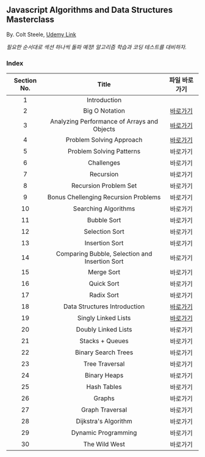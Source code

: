 ## Javascript Algorithms and Data Structures Masterclass

By. Colt Steele, [Udemy Link](https://www.udemy.com/course/js-algorithms-and-data-structures-masterclass/)

<em>필요한 순서대로 섹션 하나씩 돌파 예정! 알고리즘 학습과 코딩 테스트를 대비하자.</em>

### Index

| Section No. |                     Title                      |                                                         파일 바로가기                                                          |
| :---------: | :--------------------------------------------: | :----------------------------------------------------------------------------------------------------------------------------: |
|      1      |                  Introduction                  |                                                                                                                                |
|      2      |                 Big O Notation                 |                  [바로가기](https://github.com/alsrlqor1007/algorithm/blob/main/udemy/Big%20O%20Notation.md)                   |
|      3      |  Analyzing Performance of Arrays and Objects   | [바로가기](https://github.com/alsrlqor1007/algorithm/blob/main/udemy/Analyzing%20Performance%20of%20Arrays%20and%20Objects.md) |
|      4      |            Problem Solving Approach            |             [바로가기](https://github.com/alsrlqor1007/algorithm/blob/main/udemy/Problem%20Solving%20Approach.md)              |
|      5      |            Problem Solving Patterns            |                                                            바로가기                                                            |
|      6      |                   Challenges                   |                                                            바로가기                                                            |
|      7      |                   Recursion                    |                                                            바로가기                                                            |
|      8      |             Recursion Problem Set              |                                                            바로가기                                                            |
|      9      |      Bonus Chellenging Recursion Problems      |                                                            바로가기                                                            |
|     10      |              Searching Algorithms              |                                                            바로가기                                                            |
|     11      |                  Bubble Sort                   |                                                            바로가기                                                            |
|     12      |                 Selection Sort                 |                                                            바로가기                                                            |
|     13      |                 Insertion Sort                 |                                                            바로가기                                                            |
|     14      | Comparing Bubble, Selection and Insertion Sort |                                                            바로가기                                                            |
|     15      |                   Merge Sort                   |                                                            바로가기                                                            |
|     16      |                   Quick Sort                   |                                                            바로가기                                                            |
|     17      |                   Radix Sort                   |                                                            바로가기                                                            |
|     18      |          Data Structures Introduction          |           [바로가기](https://github.com/alsrlqor1007/algorithm/blob/main/udemy/Data%20Structures%20Introduction.md)            |
|     19      |              Singly Linked Lists               |                [바로가기](https://github.com/alsrlqor1007/algorithm/blob/main/udemy/Singly%20Linked%20Lists.md)                |
|     20      |              Doubly Linked Lists               |                                                            바로가기                                                            |
|     21      |                Stacks + Queues                 |                                                            바로가기                                                            |
|     22      |              Binary Search Trees               |                                                            바로가기                                                            |
|     23      |                 Tree Traversal                 |                                                            바로가기                                                            |
|     24      |                  Binary Heaps                  |                                                            바로가기                                                            |
|     25      |                  Hash Tables                   |                                                            바로가기                                                            |
|     26      |                     Graphs                     |                                                            바로가기                                                            |
|     27      |                Graph Traversal                 |                                                            바로가기                                                            |
|     28      |              Dijkstra's Algorithm              |                                                            바로가기                                                            |
|     29      |              Dynamic Programming               |                                                            바로가기                                                            |
|     30      |                 The Wild West                  |                                                            바로가기                                                            |
